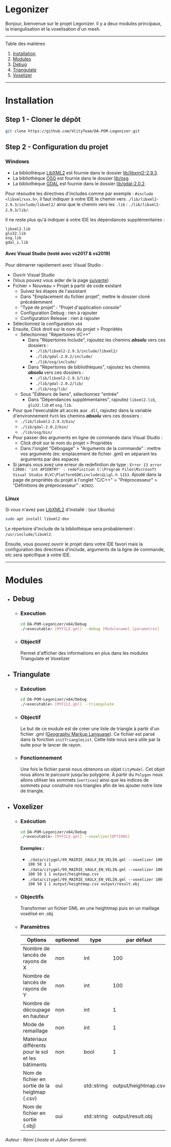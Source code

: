 # Legonizer

Bonjour,  bienvenue sur le projet Legonizer. Il y a deux modules principaux, la triangulisation et la voxelisation d'un mesh.

*******
Table des matières  
 1. [Installation](#installation)
 2. [Modules](#modules)
 3. [Debug](#debug)
 4. [Triangulate](#triangulate)
 5. [Voxelizer](#voxelizer)

*******


# Installation

## Step 1 - Cloner le dépôt

```bash
git clone https://github.com/VCityTeam/DA-POM-Legonizer.git
```

## Step 2 - Configuration du projet

### Windows

* La bibliothèque [LibXML2](http://www.xmlsoft.org/index.html) est fournie dans le dossier [lib/libxml2-2.9.3](./lib/libxml2-2.9.3).
* La bibliothèque [OSG](http://www.openscenegraph.org/) est fournie dans le dossier [lib/osg](./lib/osg).
* La bibliothèque [GDAL](https://gdal.org/) est fournie dans le dossier [lib/gdal-2.0.2](./lib/gdal-2.0.2).

Pour résoudre les directives d'includes comme par exemple : `#include <libxml/xxx.h>`, il faut indiquer à votre IDE le chemin vers `./lib/libxml2-2.9.3/include/libxml2/` ainsi que le chemin vers les `.lib` : `./lib/libxml2-2.9.3/lib/`.

Il ne reste plus qu'à indiquer à votre IDE les dépendances supplémentaires :
```
libxml2.lib
glu32.lib
osg.lib
gdal_i.lib
```

#### Avec Visual Studio (testé avec vs2017 & vs2019)

Pour démarrer rapidement avec Visual Studio :
* Ouvrir Visual Studio
* (Vous pouvez vous aider de la page [suivante](https://docs.microsoft.com/fr-fr/cpp/build/how-to-create-a-cpp-project-from-existing-code?view=msvc-160))
* Fichier > Nouveau > Projet à partir de code existant
  * Suivez les étapes de l'assistant
  * Dans "Emplacement du fichier projet", mettre le dossier cloné précédemment
  * "Type de projet" : "Projet d'application console"
  * Configuration Debug : rien à rajouter
  * Configuration Release : rien à rajouter
* Sélectionnez la configuration `x64`
* Ensuite, Click droit sur le nom du projet > Propriétés
  * Sélectionnez "Répertoires VC++"
    * Dans "Répertoires Include", rajoutez les chemins ***absolu*** vers ces dossiers :
      * `./lib/libxml2-2.9.3/include/libxml2/`
      * `./lib/gdal-2.0.2/include/`
      * `./lib/osg/include/`
    * Dans "Répertoires de bibliothèques", rajoutez les chemins ***absolu*** vers ces dossiers :
      * `./lib/libxml2-2.9.3/lib/`
      * `./lib/gdal-2.0.2/lib/`
      * `./lib/osg/lib/`
  * Sous "Éditeurs de liens", sélectionnez "entrée"
    * Dans "Dépendances supplémentaires", rajoutez `libxml2.lib`, `glu32.lib` et `osg.lib`.
* Pour que l'executable ait accès aux `.dll`, rajoutez dans la variable d'environnement `Path` les chemins ***absolu*** vers ces dossiers :
  * `./lib/libxml2-2.9.3/bin/`
  * `./lib/gdal-2.0.2/bin/`
  * `./lib/osg/bin/`
* Pour passer des arguments en ligne de commande dans Visual Studio :
  * Click droit sur le nom du projet > Propriétés
  * Dans l'onglet "Débogage" > "Arguments de la commande" : mettre vos arguments (ex: emplacement de fichier .gml) en séparant les arguments par des espaces
* Si jamais vous avez une erreur de redefinition de type : `Error 13 error C2086: 'int APIENTRY' : redefinition C:\Program Files\Microsoft Visual Studio 8\VC\PlatformSDK\include\GL\gl.h 1153`. Ajouté dans la page de propriétés du projet à l'onglet "C/C++" > "Préprocesseur" > "Définitions de préprocesseur" : `WIN32`.
### Linux

Si vous n'avez pas [LibXML2](http://www.xmlsoft.org/index.html) d'installé : (sur Ubuntu)

```bash
sudo apt install libxml2-dev
```

Le répertoire d'include de la bibliothèque sera probablement : `/usr/include/libxml2`.

Ensuite, vous pouvez ouvrir le projet dans votre IDE favori mais la configuration des directives d'include, arguments de la ligne de commande, etc sera spécifique à votre IDE.

*******

# Modules

* ## Debug
  * ### Execution
    ```sh
    cd DA-POM-Legonizer/x64/Debug
    ./<executable> [MYFILE.gml] --debug [Modulename] [parametres]
    ```

  * ### Objectif
    Permet d'afficher des informations en plus dans les modules Triangulate et Voxelizer

* ## Triangulate
  * ### Exécution
    ```sh
    cd DA-POM-Legonizer/x64/Debug
    ./<executable> [MYFILE.gml] --triangulate
    ```
  * ### Objectif
    Le but de ce module est de créer une liste de triangle à partir d'un fichier .gml ([Geography Markup Language](https://fr.wikipedia.org/wiki/Geography_Markup_Language)). Ce fichier est parsé dans la fonction `initTriangleList`. Cette liste nous sera utile par la suite pour le lancer de rayon.
  * ### Fonctionnement 
    Une fois le fichier parsé nous obtenons un objet `CityModel`. Cet objet nous allons le parcourir jusqu’au polygone. À partir du `Polygon` nous allons utiliser les sommets (`vertices`) ainsi que les indices de sommets pour construire nos triangles afin de les ajouter notre liste de triangle.       

* ## Voxelizer
  * ### Exécution
    ```sh
    cd DA-POM-Legonizer/x64/Debug
    ./<executable> [MYFILE.gml] --voxelizer[OPTIONS] 
    ```
    #### Exemples : 
      * ``` ./data/citygml/99_MAIRIE_VAULX_EN_VELIN.gml --voxelizer 100 100 50 1 1 ``` 
      * ``` ./data/citygml/99_MAIRIE_VAULX_EN_VELIN.gml --voxelizer 100 100 50 1 1 output/heightmap.csv ```
      * ``` ./data/citygml/99_MAIRIE_VAULX_EN_VELIN.gml --voxelizer 100 100 50 1 1 output/heightmap.csv output/result.obj ```
  
  * ### Objectifs
    Transformer un fichier GML en une heightmap puis en un maillage voxélisé en .obj
    
  * ### Paramètres
  
    | Options | optionnel | type | par défaut | Commande |
    | --- | --- | --- | --- | --- |
    | Nombre de lancés de rayons de X | non | int | 100 | mapSizeX |
    | Nombre de lancés de rayons de Y | non | int | 100 | mapSizeY |
    | Nombre de découpage en hauteur | non | int | 1 | horizontalStep |
    | Mode de remaillage | non | int | 1 | gridmode|
    | Matériaux différents pour le sol et les bâtiments | non | bool | 1 | material |
    | Nom de fichier en sortie de la heigtmap (.csv) | oui | std::string | output/heightmap.csv| fileNameCSV
    | Nom de fichier en sortie (.obj) | oui | std::string | output/result.obj | outPutFileName

###### Auteur : *Rémi Lhoste et Julian Sorrenti*.
